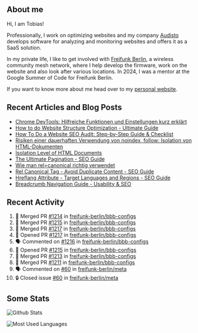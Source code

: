 ## About me

Hi, I am Tobias!

Professionally, I work on optimizing websites and my company [Audisto](https://audisto.com/) develops software for analyzing and monitoring websites and offers it as a SaaS solution.

In my private life, I like to get involved with [Freifunk Berlin](https://berlin.freifunk.net/en/), a wireless community mesh network, where I help develop the firmware, work on the website and also look after various locations. In 2024, I was a mentor at the Google Summer of Code for Freifunk Berlin.

If you want to know more about me head over to my [personal website](https://www.tobias-schwarz.com/en/).

## Recent Articles and Blog Posts

* [Chrome DevTools: Hilfreiche Funktionen und Einstellungen kurz erklärt](https://www.afs-akademie.org/magazin/chrome-devtools/)
* [How to do Website Structure Optimization - Ultimate Guide](https://audisto.com/guides/structure-optimization/)
* [How To Do a Website SEO Audit: Step-by-Step Guide & Checklist](https://audisto.com/guides/website-audit/)
* [Risiken einer dauerhaften Verwendung von noindex, follow: Isolation von HTML-Dokumenten](https://www.websiteboosting.com/magazin/55/risiken-einer-dauerhaften-verwendung-von-noindex-follow-isolation-von-html-dokumenten.html)
* [Isolation Level of HTML Documents](https://audisto.com/help/crawler/features/isolation/)
* [The Ultimate Pagination - SEO Guide](https://audisto.com/guides/pagination/)
* [Wie man rel=canonical richtig verwendet](https://www.websiteboosting.com/magazin/35/wie-man-relcanonical-richtig-einsetzt.html)
* [Rel Canonical Tag - Avoid Duplicate Content - SEO Guide](https://audisto.com/guides/canonical/)
* [Hreflang Attribute - Target Languages and Regions - SEO Guide](https://audisto.com/guides/hreflang/)
* [Breadcrumb Navigation Guide - Usability & SEO](https://audisto.com/guides/breadcrumb/)

## Recent Activity

<!--START_SECTION:activity-->
1. 🎉 Merged PR [#1214](https://github.com/freifunk-berlin/bbb-configs/pull/1214) in [freifunk-berlin/bbb-configs](https://github.com/freifunk-berlin/bbb-configs)
2. 🎉 Merged PR [#1215](https://github.com/freifunk-berlin/bbb-configs/pull/1215) in [freifunk-berlin/bbb-configs](https://github.com/freifunk-berlin/bbb-configs)
3. 🎉 Merged PR [#1217](https://github.com/freifunk-berlin/bbb-configs/pull/1217) in [freifunk-berlin/bbb-configs](https://github.com/freifunk-berlin/bbb-configs)
4. 💪 Opened PR [#1217](https://github.com/freifunk-berlin/bbb-configs/pull/1217) in [freifunk-berlin/bbb-configs](https://github.com/freifunk-berlin/bbb-configs)
5. 🗣 Commented on [#1216](https://github.com/freifunk-berlin/bbb-configs/issues/1216#issuecomment-2808886408) in [freifunk-berlin/bbb-configs](https://github.com/freifunk-berlin/bbb-configs)
6. 💪 Opened PR [#1215](https://github.com/freifunk-berlin/bbb-configs/pull/1215) in [freifunk-berlin/bbb-configs](https://github.com/freifunk-berlin/bbb-configs)
7. 🎉 Merged PR [#1213](https://github.com/freifunk-berlin/bbb-configs/pull/1213) in [freifunk-berlin/bbb-configs](https://github.com/freifunk-berlin/bbb-configs)
8. 🎉 Merged PR [#1211](https://github.com/freifunk-berlin/bbb-configs/pull/1211) in [freifunk-berlin/bbb-configs](https://github.com/freifunk-berlin/bbb-configs)
9. 🗣 Commented on [#60](https://github.com/freifunk-berlin/meta/issues/60#issuecomment-2780249779) in [freifunk-berlin/meta](https://github.com/freifunk-berlin/meta)
10. 🔒 Closed issue [#60](https://github.com/freifunk-berlin/meta/issues/60) in [freifunk-berlin/meta](https://github.com/freifunk-berlin/meta)
<!--END_SECTION:activity-->

## Some Stats

![Github Stats](https://github-readme-stats.vercel.app/api?username=noki&rank_icon=github&theme=transparent&card_width=450)

![Most Used Languages](https://github-readme-stats.vercel.app/api/top-langs?username=noki&layout=compact&langs_count=8&theme=transparent&card_width=450)
